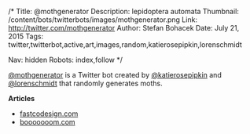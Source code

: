 /*
Title: @mothgenerator
Description: lepidoptera automata
Thumbnail: /content/bots/twitterbots/images/mothgenerator.png
Link: http://twitter.com/mothgenerator
Author: Stefan Bohacek
Date: July 21, 2015
Tags: twitter,twitterbot,active,art,images,random,katierosepipkin,lorenschmidt

Nav: hidden
Robots: index,follow
*/

[@mothgenerator](https://twitter.com/mothgenerator) is a Twitter bot created by [@katierosepipkin](https://twitter.com/katierosepipkin) and [@lorenschmidt](https://twitter.com/lorenschmidt) that randomly generates moths.


**Articles**
- [fastcodesign.com](http://www.fastcodesign.com/3048582/twitter-bot-generates-stunning-new-species-of-moths)
- [booooooom.com](http://www.booooooom.com/tag/moth-generator/)